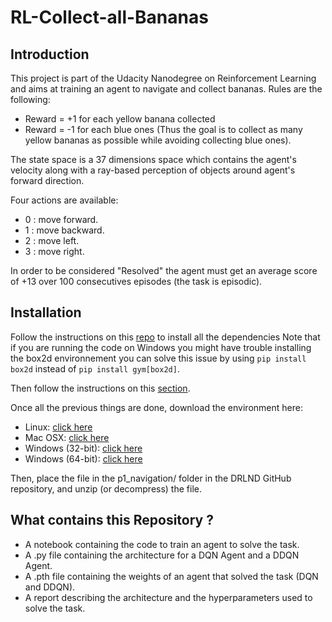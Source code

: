 # RL-Collect-all-Bananas

## Introduction

This project is part of the Udacity Nanodegree on Reinforcement Learning and  aims at training an agent to navigate and collect bananas.
Rules are the following:
- Reward = +1 for each yellow banana collected
- Reward = -1 for each blue ones (Thus the goal is to collect as many yellow bananas as possible while avoiding collecting blue ones).

The state space is a 37 dimensions space which contains the agent's velocity along with a ray-based perception of objects around agent's forward direction.

Four actions are available:

- 0 : move forward.
- 1 : move backward.
- 2 : move left.
- 3 : move right.

In order to be considered "Resolved" the agent must get an average score of +13 over 100 consecutives episodes (the task is episodic).

## Installation

Follow the instructions on this [repo](https://github.com/udacity/deep-reinforcement-learning#dependencies) to install all the dependencies
Note that if you are running the code on Windows you might have trouble installing the box2d environnement you can solve this issue by using `pip install box2d` instead of `pip install gym[box2d]`.

Then follow the instructions on this [section](https://github.com/udacity/deep-reinforcement-learning/blob/master/p1_navigation/README.md#getting-started).

Once all the previous things are done, download the environment here:
* Linux: [click here](https://s3-us-west-1.amazonaws.com/udacity-drlnd/P1/Banana/Banana_Linux.zip)
* Mac OSX: [click here](https://s3-us-west-1.amazonaws.com/udacity-drlnd/P1/Banana/Banana.app.zip)
* Windows (32-bit): [click here](https://s3-us-west-1.amazonaws.com/udacity-drlnd/P1/Banana/Banana_Windows_x86.zip)
* Windows (64-bit): [click here](https://s3-us-west-1.amazonaws.com/udacity-drlnd/P1/Banana/Banana_Windows_x86_64.zip)

Then, place the file in the p1_navigation/ folder in the DRLND GitHub repository, and unzip (or decompress) the file.

## What contains this Repository ?

- A notebook containing the code to train an agent to solve the task.
- A .py file containing the architecture for a DQN Agent and a DDQN Agent.
- A .pth file containing the weights of an agent that solved the task (DQN and DDQN).
- A report describing the architecture and the hyperparameters used to solve the task.
